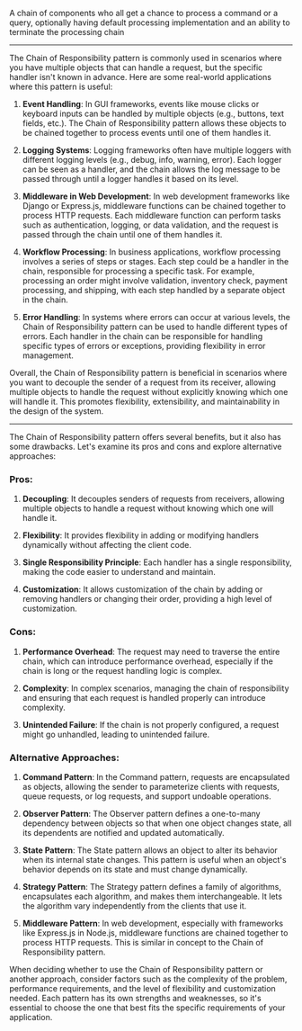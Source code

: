 A chain of components who all get a chance to process a command or a query, optionally having default processing implementation and an ability to terminate the processing chain

---

The Chain of Responsibility pattern is commonly used in scenarios where you have multiple objects that can handle a request, but the specific handler isn't known in advance. Here are some real-world applications where this pattern is useful:

1. **Event Handling**: In GUI frameworks, events like mouse clicks or keyboard inputs can be handled by multiple objects (e.g., buttons, text fields, etc.). The Chain of Responsibility pattern allows these objects to be chained together to process events until one of them handles it.

2. **Logging Systems**: Logging frameworks often have multiple loggers with different logging levels (e.g., debug, info, warning, error). Each logger can be seen as a handler, and the chain allows the log message to be passed through until a logger handles it based on its level.

3. **Middleware in Web Development**: In web development frameworks like Django or Express.js, middleware functions can be chained together to process HTTP requests. Each middleware function can perform tasks such as authentication, logging, or data validation, and the request is passed through the chain until one of them handles it.

4. **Workflow Processing**: In business applications, workflow processing involves a series of steps or stages. Each step could be a handler in the chain, responsible for processing a specific task. For example, processing an order might involve validation, inventory check, payment processing, and shipping, with each step handled by a separate object in the chain.

5. **Error Handling**: In systems where errors can occur at various levels, the Chain of Responsibility pattern can be used to handle different types of errors. Each handler in the chain can be responsible for handling specific types of errors or exceptions, providing flexibility in error management.

Overall, the Chain of Responsibility pattern is beneficial in scenarios where you want to decouple the sender of a request from its receiver, allowing multiple objects to handle the request without explicitly knowing which one will handle it. This promotes flexibility, extensibility, and maintainability in the design of the system.

---

The Chain of Responsibility pattern offers several benefits, but it also has some drawbacks. Let's examine its pros and cons and explore alternative approaches:

### Pros:

1. **Decoupling**: It decouples senders of requests from receivers, allowing multiple objects to handle a request without knowing which one will handle it.

2. **Flexibility**: It provides flexibility in adding or modifying handlers dynamically without affecting the client code.

3. **Single Responsibility Principle**: Each handler has a single responsibility, making the code easier to understand and maintain.

4. **Customization**: It allows customization of the chain by adding or removing handlers or changing their order, providing a high level of customization.

### Cons:

1. **Performance Overhead**: The request may need to traverse the entire chain, which can introduce performance overhead, especially if the chain is long or the request handling logic is complex.

2. **Complexity**: In complex scenarios, managing the chain of responsibility and ensuring that each request is handled properly can introduce complexity.

3. **Unintended Failure**: If the chain is not properly configured, a request might go unhandled, leading to unintended failure.

### Alternative Approaches:

1. **Command Pattern**: In the Command pattern, requests are encapsulated as objects, allowing the sender to parameterize clients with requests, queue requests, or log requests, and support undoable operations.

2. **Observer Pattern**: The Observer pattern defines a one-to-many dependency between objects so that when one object changes state, all its dependents are notified and updated automatically.

3. **State Pattern**: The State pattern allows an object to alter its behavior when its internal state changes. This pattern is useful when an object's behavior depends on its state and must change dynamically.

4. **Strategy Pattern**: The Strategy pattern defines a family of algorithms, encapsulates each algorithm, and makes them interchangeable. It lets the algorithm vary independently from the clients that use it.

5. **Middleware Pattern**: In web development, especially with frameworks like Express.js in Node.js, middleware functions are chained together to process HTTP requests. This is similar in concept to the Chain of Responsibility pattern.

When deciding whether to use the Chain of Responsibility pattern or another approach, consider factors such as the complexity of the problem, performance requirements, and the level of flexibility and customization needed. Each pattern has its own strengths and weaknesses, so it's essential to choose the one that best fits the specific requirements of your application.